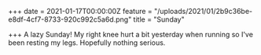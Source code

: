 +++
date = 2021-01-17T00:00:00Z
feature = "/uploads/2021/01/2b9c36be-e8df-4cf7-8733-920c992c5a6d.png"
title = "Sunday"

+++
A lazy Sunday! My right knee hurt a bit yesterday when running so I've been resting my legs. Hopefully nothing serious.